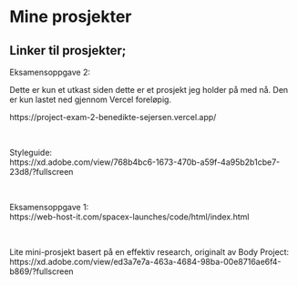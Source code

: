 <h1>Mine prosjekter</h1>

<h2>Linker til prosjekter;</h2>

<p>Eksamensoppgave 2:</br>
<p>Dette er kun et utkast siden dette er et prosjekt jeg holder på med nå.
Den er kun lastet ned gjennom Vercel foreløpig.</p>
https://project-exam-2-benedikte-sejersen.vercel.app/</p>
</br>
<p>Styleguide:</br>
https://xd.adobe.com/view/768b4bc6-1673-470b-a59f-4a95b2b1cbe7-23d8/?fullscreen</p>
</br>
<p>Eksamensoppgave 1:</br>
https://web-host-it.com/spacex-launches/code/html/index.html</p>
</br>
<p>Lite mini-prosjekt basert på en effektiv research, originalt av Body Project:</br>
https://xd.adobe.com/view/ed3a7e7a-463a-4684-98ba-00e8716ae6f4-b869/?fullscreen
</p>
 

